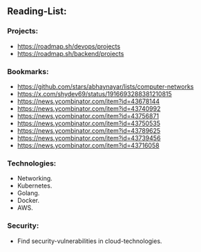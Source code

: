 ## Reading-List:

### Projects:
- https://roadmap.sh/devops/projects
- https://roadmap.sh/backend/projects

### Bookmarks:
- https://github.com/stars/abhaynayar/lists/computer-networks
- https://x.com/shydev69/status/1916693288381210815
- https://news.ycombinator.com/item?id=43678144
- https://news.ycombinator.com/item?id=43740992
- https://news.ycombinator.com/item?id=43756871
- https://news.ycombinator.com/item?id=43750535
- https://news.ycombinator.com/item?id=43789625
- https://news.ycombinator.com/item?id=43739456
- https://news.ycombinator.com/item?id=43716058

### Technologies:
- Networking.
- Kubernetes.
- Golang.
- Docker.
- AWS.

### Security:
- Find security-vulnerabilities in cloud-technologies.